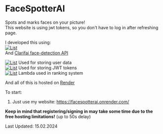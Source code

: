 # FaceSpotterAI
Spots and marks faces on your picture!<br/>
This website is using jwt tokens, so you don't have to log in after refreshing page.

I developed this using:<br/>
[![List](https://skillicons.dev/icons?i=js,react,nodejs,express,postgres,redis,docker,aws,postman,bootstrap)](https://skillicons.dev) <br/>
And [Clarifai face-detection API](https://clarifai.com/clarifai/main/models/face-detection) <br/>

[![List](https://skillicons.dev/icons?i=postgres)](https://skillicons.dev) Used for storing user data<br/>
[![List](https://skillicons.dev/icons?i=redis)](https://skillicons.dev) Used for storing JWT tokens<br/>
[![List](https://skillicons.dev/icons?i=aws)](https://skillicons.dev) Lambda used in ranking system<br/>

And all of this is hosted on [Render](https://render.com/)

To start:
1. Just use my website: https://facespotterai.onrender.com/

**Keep in mind that registering/signing in may take some time due to the free hosting limitations!** (up to 50s delay)

Last Updated: 15.02.2024
